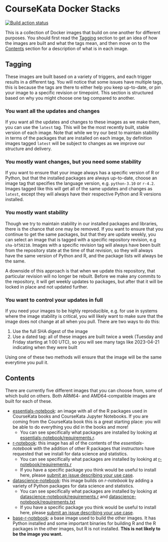 # CourseKata Docker Stacks

[![Build action status](https://github.com/coursekata/docker-stacks/actions/workflows/publish.yml/badge.svg)](https://github.com/coursekata/docker-stacks/actions/workflows/publish.yml)

This is a collection of Docker images that build on one another for different purposes. You should first read the [Tagging](#tagging) section to get an idea of how the images are built and what the tags mean, and then move on to the [Contents](#contents) section for a description of what is in each image.

## Tagging

These images are built based on a variety of triggers, and each trigger results in a different tag. You will notice that some issues have multiple tags, this is because the tags are there to either help you keep up-to-date, or pin your image to a specific revision or timepoint. This section is structured based on why you might choose one tag compared to another.

### You want all the updates and changes

If you want all the updates and changes to these images as we make them, you can use the `latest` tag. This will be the most recently built, stable version of each image. Note that while we try our best to maintain stability in terms of the packages that are installed on each image, by definition images tagged `latest` will be subject to changes as we improve our structure and delivery.

### You mostly want changes, but you need some stability

If you want to ensure that your image always has a specific version of R or Python, but that the installed packages are always up-to-date, choose an image tag that specifies the language version, e.g. `python-3.10` or `r-4.2`. Images tagged like this will get all of the same updates and changes as `latest`, except they will always have their respective Python and R versions installed.

### You mostly want stability

Though we try to maintain stability in our installed packages and libraries, there is the chance that one may be removed. If you want to ensure that you continue to get the same packages, but that they are update weekly, you can select an image that is tagged with a specific repository revision, e.g `sha-bf50210`. Images with a specific revision tag will always have been built from the repository state at the time of that revision, so they will always have the same version of Python and R, and the package lists will always be the same.

A downside of this approach is that when we update this repository, that particular revision will no longer be rebuilt. Before we make any commits to the repository, it will get weekly updates to packages, but after that it will be locked in place and not updated further.

### You want to control your updates in full

If you need your images to be highly reproducible, e.g. for use in systems where the image stability is critical, you will likely want to make sure that the image does not change at all when you pull. There are two ways to do this:

1. Use the full SHA digest of the image
2. Use a dated tag: all of these images are built twice a week (Tuesday and Friday starting at 1:00 UTC), so you will see many tags like 2023-04-21 indicating when they were built

Using one of these two methods will ensure that the image will be the same everytime you pull it.

## Contents

There are currently five different images that you can choose from, some of which build on others. Both ARM64- and AMD64-compatible images are built for each of these.

- [essentials-notebook](https://github.com/coursekata/docker-stacks/pkgs/container/essentials-notebook): an image with all of the R packages used in CourseKata books and CourseKata Jupyter Notebooks. If you are coming from the CourseKata book this is a great starting place: you will be able to do everything you did in the books and more!
  - You can see specifically what packages are installed by looking at [essentials-notebook/requirements.r](essentials-notebook/requirements.r).
- [r-notebook](https://github.com/coursekata/docker-stacks/pkgs/container/r-notebook): this image has all of the contents of the *essentials-notebook* with the addition of other R packages that instructors have requested that we install for data science and statistics.
  - You can see specifically what packages are installed by looking at [r-notebook/requirements.r](r-notebook/requirements.r)
  - If you have a specific package you think would be useful to install here, please [submit an issue describing your use case](https://github.com/coursekata/docker-stacks/issues).
- [datascience-notebook](https://github.com/coursekata/docker-stacks/pkgs/container/datascience-notebook): this image builds on *r-notebook* by adding a variety of Python packages for data science and statistics.
  - You can see specifically what packages are installed by looking at [datascience-notebook/requirements.r](datascience-notebook/requirements.r) and [datascience-notebook/requirements.txt](datascience-notebook/requirements.txt)
  - If you have a specific package you think would be useful to install here, please [submit an issue describing your use case](https://github.com/coursekata/docker-stacks/issues).
- [base-r-notebook](https://github.com/coursekata/docker-stacks/pkgs/container/minimal-notebook): a base image used to build the other images. It has Python installed and some important binaries for building R and the R packages in the other images, but R is not installed. **This is not likely to be the image you want.**
